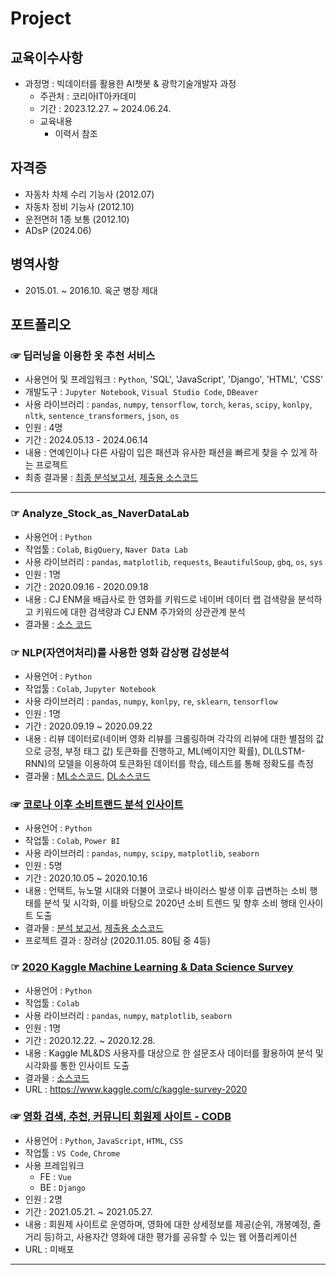 # Project

## 교육이수사항
- 과정명 : 빅데이터를 활용한 AI챗봇 & 광학기술개발자 과정
  - 주관처 : 코리아IT아카데미
  - 기간 : 2023.12.27. ~ 2024.06.24.
  - 교육내용
    - 이력서 참조

## 자격증
- 자동차 차체 수리 기능사 (2012.07)
- 자동차 정비 기능사 (2012.10)
- 운전면허 1종 보통 (2012.10)
- ADsP (2024.06)

## 병역사항
- 2015.01. ~ 2016.10. 육군 병장 제대
 
## 포트폴리오
### ☞ 딥러닝을 이용한 옷 추천 서비스
- 사용언어 및 프레임워크 : `Python`, 'SQL', 'JavaScript', 'Django', 'HTML', 'CSS'  
- 개발도구 : `Jupyter Notebook`, `Visual Studio Code`, `DBeaver`
- 사용 라이브러리 : `pandas`, `numpy`, `tensorflow`, `torch`, `keras`, `scipy`, `konlpy`, `nltk`, `sentence_transformers`, `json`, `os`
- 인원 : 4명
- 기간 : 2024.05.13 - 2024.06.14
- 내용 : 연예인이나 다른 사람이 입은 패션과 유사한 패션을 빠르게 찾을 수 있게 하는 프로젝트
- 최종 결과물 : [최종 분석보고서](https://github.com/OH1107/Project/blob/master/COMPAS_(%EA%B3%A0%EC%96%91%EC%8B%9C)_%EA%B3%B5%EA%B3%B5%EC%9E%90%EC%A0%84%EA%B1%B0_%EC%8A%A4%ED%85%8C%EC%9D%B4%EC%85%98_%EC%B5%9C%EC%A0%81%EC%9C%84%EC%B9%98%EC%84%A0%EC%A0%95/submission/%ED%94%BC%ED%94%84%ED%8B%B4%EC%9D%84%ED%83%84%EB%AC%B8%EB%8F%8C%EC%9D%B4_%EB%B6%84%EC%84%9D%EB%B3%B4%EA%B3%A0%EC%84%9C.pdf), [제출용 소스코드](https://github.com/OH1107/Project/blob/master/COMPAS_(%EA%B3%A0%EC%96%91%EC%8B%9C)_%EA%B3%B5%EA%B3%B5%EC%9E%90%EC%A0%84%EA%B1%B0_%EC%8A%A4%ED%85%8C%EC%9D%B4%EC%85%98_%EC%B5%9C%EC%A0%81%EC%9C%84%EC%B9%98%EC%84%A0%EC%A0%95/submission/%ED%94%BC%ED%94%84%ED%8B%B4%EC%9D%84%ED%83%84%EB%AC%B8%EB%8F%8C%EC%9D%B4_%EC%86%8C%EC%8A%A4%EC%BD%94%EB%93%9C.ipynb)

----
### ☞ Analyze_Stock_as_NaverDataLab
- 사용언어 : `Python`
- 작업툴 : `Colab`, `BigQuery`, `Naver Data Lab`
- 사용 라이브러리 : `pandas`, `matplotlib`, `requests`, `BeautifulSoup`, `gbq`, `os`, `sys`
- 인원 : 1명
- 기간 : 2020.09.16 - 2020.09.18
- 내용 : CJ ENM을 배급사로 한 영화를 키워드로 네이버 데이터 랩 검색량을 분석하고 키워드에 대한 검색량과 CJ ENM 주가와의 상관관계 분석
- 결과물 : [소스 코드](https://github.com/OH1107/Project/blob/master/Analyze_Stock_as_NaverDataLab/Analyze_Stock_as_NaverDataLab.ipynb)

### ☞ NLP(자연어처리)를 사용한 영화 감상평 감성분석
- 사용언어 : `Python`
- 작업툴 : `Colab`, `Jupyter Notebook`
- 사용 라이브러리 : `pandas`, `numpy`, `konlpy`, `re`, `sklearn`, `tensorflow`
- 인원 : 1명
- 기간 : 2020.09.19 ~ 2020.09.22
- 내용 : 리뷰 데이터로(네이버 영화 리뷰를 크롤링하며 각각의 리뷰에 대한 별점의 값으로 긍정, 부정 태그 값) 토큰화를 진행하고, ML(베이지안 확률), DL(LSTM-RNN)의 모델을 이용하여 토큰화된 데이터를 학습, 테스트를 통해 정확도를 측정
- 결과물 : [ML소스코드](https://github.com/OH1107/Project/blob/master/%EB%84%A4%EC%9D%B4%EB%B2%84_%EC%98%81%ED%99%94%EB%A6%AC%EB%B7%B0_%EA%B0%90%EC%A0%95%EB%B6%84%EC%84%9D/ML_BayesianProbability.ipynb), [DL소스코드](https://github.com/OH1107/Project/blob/master/%EB%84%A4%EC%9D%B4%EB%B2%84_%EC%98%81%ED%99%94%EB%A6%AC%EB%B7%B0_%EA%B0%90%EC%A0%95%EB%B6%84%EC%84%9D/DL_RNN_%EA%B0%90%EC%84%B1%EB%B6%84%EC%84%9D.ipynb)
### ☞ [코로나 이후 소비트랜드 분석 인사이트](https://github.com/OH1107/Project/tree/master/%EC%BD%94%EB%A1%9C%EB%82%98_%EC%9D%B4%ED%9B%84_%EC%86%8C%EB%B9%84%ED%8A%B8%EB%A0%8C%EB%93%9C_%EB%B6%84%EC%84%9D_%EC%9D%B8%EC%82%AC%EC%9D%B4%ED%8A%B8)
- 사용언어 : `Python`
- 작업툴 : `Colab`, `Power BI`
- 사용 라이브러리 : `pandas`, `numpy`, `scipy`, `matplotlib`, `seaborn`
- 인원 : 5명
- 기간 : 2020.10.05 ~ 2020.10.16
- 내용 : 언택트, 뉴노멀 시대와 더불어 코로나 바이러스 발생 이후 급변하는 소비 행태를 분석 및 시각화, 이를 바탕으로 2020년 소비 트렌드 및 향후 소비 행태 인사이트 도출
- 결과물 : [분석 보고서](https://github.com/OH1107/Project/blob/master/%EC%BD%94%EB%A1%9C%EB%82%98_%EC%9D%B4%ED%9B%84_%EC%86%8C%EB%B9%84%ED%8A%B8%EB%A0%8C%EB%93%9C_%EB%B6%84%EC%84%9D_%EC%9D%B8%EC%82%AC%EC%9D%B4%ED%8A%B8/%E1%84%8F%E1%85%A9%E1%84%85%E1%85%A9%E1%84%82%E1%85%A1_%E1%84%8B%E1%85%B5%E1%84%92%E1%85%AE_%E1%84%89%E1%85%A9%E1%84%87%E1%85%B5%E1%84%90%E1%85%B3%E1%84%85%E1%85%A6%E1%86%AB%E1%84%83%E1%85%B3_%E1%84%87%E1%85%AE%E1%86%AB%E1%84%89%E1%85%A5%E1%86%A8_%E1%84%8B%E1%85%B5%E1%86%AB%E1%84%89%E1%85%A1%E1%84%8B%E1%85%B5%E1%84%90%E1%85%B3.pdf), [제출용 소스코드]()
- 프로젝트 결과 : 장려상 (2020.11.05. 80팀 중 4등)
### ☞ [2020 Kaggle Machine Learning & Data Science Survey](https://github.com/OH1107/Project/tree/master/2020%20Kaggle%20Machine%20Learning%20%26%20Data%20Science%20Survey)
- 사용언어 : `Python`
- 작업툴 : `Colab`
- 사용 라이브러리 : `pandas`, `numpy`, `matplotlib`, `seaborn`
- 인원 : 1명
- 기간 : 2020.12.22. ~ 2020.12.28.
- 내용 : Kaggle ML&DS 사용자를 대상으로 한 설문조사 데이터를 활용하여 분석 및 시각화를 통한 인사이트 도출
- 결과물 : [소스코드](https://github.com/OH1107/Project/blob/master/2020%20Kaggle%20Machine%20Learning%20%26%20Data%20Science%20Survey/%20%5BKaggle_2020%5D_Visualization_%26_Analysis.ipynb)
- URL : https://www.kaggle.com/c/kaggle-survey-2020
### ☞ [영화 검색, 추천, 커뮤니티 회원제 사이트 - CODB](https://github.com/OH1107/CODB_pjt)
- 사용언어 : `Python`, `JavaScript`, `HTML`, `CSS`
- 작업툴 : `VS Code`, `Chrome`
- 사용 프레임워크
  - FE : `Vue`
  - BE : `Django`
- 인원 : 2명
- 기간 : 2021.05.21. ~ 2021.05.27.
- 내용 : 회원제 사이트로 운영하며, 영화에 대한 상세정보를 제공(순위, 개봉예정, 줄거리 등)하고, 사용자간 영화에 대한 평가를 공유할 수 있는 웹 어플리케이션
- URL : 미배포
---
